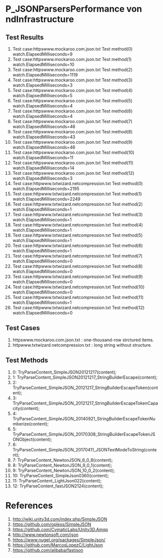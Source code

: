 # P_JSONParsersPerformance von ndInfrastructure

## Test Results

1. Test case:httpswww.mockaroo.com.json.txt Test method(0) watch.ElapsedMilliseconds=9
1. Test case:httpswww.mockaroo.com.json.txt Test method(1) watch.ElapsedMilliseconds=10
1. Test case:httpswww.mockaroo.com.json.txt Test method(2) watch.ElapsedMilliseconds=1119
1. Test case:httpswww.mockaroo.com.json.txt Test method(3) watch.ElapsedMilliseconds=3
1. Test case:httpswww.mockaroo.com.json.txt Test method(4) watch.ElapsedMilliseconds=5
1. Test case:httpswww.mockaroo.com.json.txt Test method(5) watch.ElapsedMilliseconds=4
1. Test case:httpswww.mockaroo.com.json.txt Test method(6) watch.ElapsedMilliseconds=4
1. Test case:httpswww.mockaroo.com.json.txt Test method(7) watch.ElapsedMilliseconds=46
1. Test case:httpswww.mockaroo.com.json.txt Test method(8) watch.ElapsedMilliseconds=43
1. Test case:httpswww.mockaroo.com.json.txt Test method(9) watch.ElapsedMilliseconds=46
1. Test case:httpswww.mockaroo.com.json.txt Test method(10) watch.ElapsedMilliseconds=11
1. Test case:httpswww.mockaroo.com.json.txt Test method(11) watch.ElapsedMilliseconds=14
1. Test case:httpswww.mockaroo.com.json.txt Test method(12) watch.ElapsedMilliseconds=3
1. Test case:httpwww.txtwizard.netcompression.txt Test method(0) watch.ElapsedMilliseconds=2195
1. Test case:httpwww.txtwizard.netcompression.txt Test method(1) watch.ElapsedMilliseconds=2249
1. Test case:httpwww.txtwizard.netcompression.txt Test method(2) watch.ElapsedMilliseconds=1
1. Test case:httpwww.txtwizard.netcompression.txt Test method(3) watch.ElapsedMilliseconds=1
1. Test case:httpwww.txtwizard.netcompression.txt Test method(4) watch.ElapsedMilliseconds=1
1. Test case:httpwww.txtwizard.netcompression.txt Test method(5) watch.ElapsedMilliseconds=1
1. Test case:httpwww.txtwizard.netcompression.txt Test method(6) watch.ElapsedMilliseconds=1
1. Test case:httpwww.txtwizard.netcompression.txt Test method(7) watch.ElapsedMilliseconds=0
1. Test case:httpwww.txtwizard.netcompression.txt Test method(8) watch.ElapsedMilliseconds=0
1. Test case:httpwww.txtwizard.netcompression.txt Test method(9) watch.ElapsedMilliseconds=0
1. Test case:httpwww.txtwizard.netcompression.txt Test method(10) watch.ElapsedMilliseconds=0
1. Test case:httpwww.txtwizard.netcompression.txt Test method(11) watch.ElapsedMilliseconds=1
1. Test case:httpwww.txtwizard.netcompression.txt Test method(12) watch.ElapsedMilliseconds=0


## Test Cases

1. httpswww.mockaroo.com.json.txt : one-thousand-row strctured items.
1. httpwww.txtwizard.netcompression.txt : long string without structure.


## Test Methods

1. 0: TryParseContent_SimpleJSON20121217(content);
1. 1: TryParseContent_SimpleJSON20121217_StringBuilderEscape(content);
1. 2: TryParseContent_SimpleJSON_20121217_StringBuilderEscapeToken(content);
1. 3: TryParseContent_SimpleJSON_20121217_StringBuilderEscapeTokenCapacity(content);
1. 4: TryParseContent_SimpleJSON_20140921_StringBuilderEscapeTokenNumberize(content);
1. 5: TryParseContent_SimpleJSON_20170308_StringBuilderEscapeTokenJSONObject(content);
1. 6: TryParseContent_SimpleJSON_20170411_JSONTextModeToString(content);
1. 7: TryParseContent_NewtonJSON_6_0_8(content);
1. 8: TryParseContent_NewtonJSON_9_0_1(content);
1. 9: TryParseContent_NewtonJSON_10_0_2(content);
1. 10: TryParseContent_SimpleJson0360(content);
1. 11: TryParseContent_LightJson022(content);
1. 12: TryParseContent_fastJSON2124(content);


# References

1. http://wiki.unity3d.com/index.php/SimpleJSON
1. https://github.com/opless/SimpleJSON
1. https://github.com/CymaticLabs/Unity3D.Amqp
1. http://www.newtonsoft.com/json
1. https://www.nuget.org/packages/SimpleJson/
1. https://github.com/MarcosLopezC/LightJson
1. https://github.com/alibaba/fastjson
